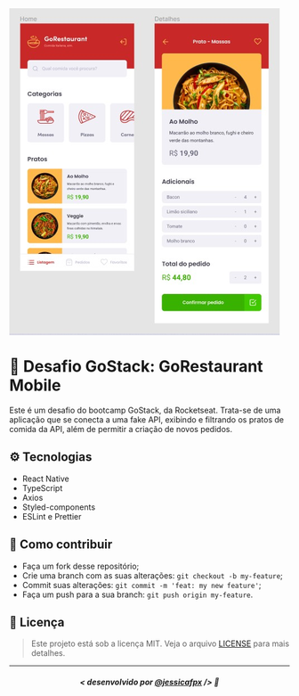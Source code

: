 <img src="./assets/cover.jpg" alt="Capa" align="center" />

# 🚀 Desafio GoStack: GoRestaurant Mobile
Este é um desafio do bootcamp GoStack, da Rocketseat. Trata-se de uma aplicação que se conecta a uma fake API, exibindo e filtrando os pratos de comida da API, além de permitir a criação de novos pedidos.

## ⚙️ Tecnologias
- React Native
- TypeScript
- Axios
- Styled-components
- ESLint e Prettier

## 🤔 Como contribuir

- Faça um fork desse repositório;
- Crie uma branch com as suas alterações: `git checkout -b my-feature`;
- Commit suas alterações: `git commit -m 'feat: my new feature'`;
- Faça um push para a sua branch: `git push origin my-feature`.

## 📜 Licença

> Este projeto está sob a licença MIT. Veja o arquivo [LICENSE](https://github.com/jessicafpx/gostack-desafio-GoRestaurant-mobile/blob/master/LICENSE.md) para mais detalhes.

---

##### <p align="center"> <strong> < desenvolvido por <a href="github.com/jessicafpx"> @jessicafpx</a> /></strong> 👋
